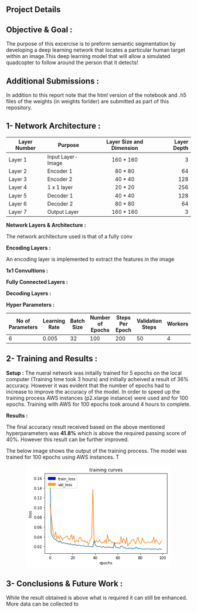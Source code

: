 ## Project Details

## Objective & Goal :

The purpose of this excercise is to preform  semantic segmentation by developing a deep learning network that locates a particular human target within an image.This deep learning model that will allow a simulated quadcopter to follow around the person that it detects!

## Additional Submissions :
In addition to this report note that the html version of the notebook  and .h5 files of the weights (in weights forlder) are submitted as part of this repository.

## 1- Network Architecture : 

| Layer Number       | Purpose       | Layer Size and Dimension          | Layer Depth  |
| ------------- | ------------- |:-------------:| -----:|
| Layer 1        | Input Layer-Image | 160 * 160 | 3 |
| Layer 2       | Encoder 1 | 80 * 80 | 64 |
| Layer 3       | Encoder 2 | 40 * 40 | 128|
| Layer 4       | 1 x 1 layer | 20 * 20 | 256 |
| Layer 5       | Decoder 1 | 40 * 40 | 128|
| Layer 6       | Decoder 2 | 80 * 80 | 64 |
| Layer 7       |Output Layer | 160 * 160 | 3 |

__Network Layers & Architecture :__

The network architecture used is that of a fully conv




__Encoding Layers :__

An encoding layer is implemented to extract the features in the image 

__1x1 Convultions :__

__Fully Connected Layers :__

__Decoding Layers :__

__Hyper Parameters :__

No of Parameters | Learning Rate | Batch Size | Number of Epochs | Steps Per Epoch  | Validation Steps | Workers
--- | --- | --- | --- | ---| --- | ---
6 | 0.005 | 32 | 100 | 200| 50| 4





## 2- Training and Results : 

__Setup :__
The nueral network was initailly trained for 5 epochs on the local computer (Training time took 3 hours) and initially acheived a result of 36% accuracy. However it was evident that the number of epochs had to increase to improve the accuracy of the model. In order to speed up the training process AWS instances (p2.xlarge instance) were used and for 100 epochs. Training with AWS for 100 epochs took around 4 hours to complete.  

__Results :__

The final accuracy result received based on the above mentioned hyperparameters was __41.8%__ which is above the required passing score of 40%. However this result can be further improved. 

The below image shows the output of the training process. The model was trained for 100 epochs using AWS instances. T
<p align="center"><img src="./Images/result.png" /></p>

## 3- Conclusions & Future Work : 

While the result obtained is above what is required it can still be enhanced. More data can be collected to 

